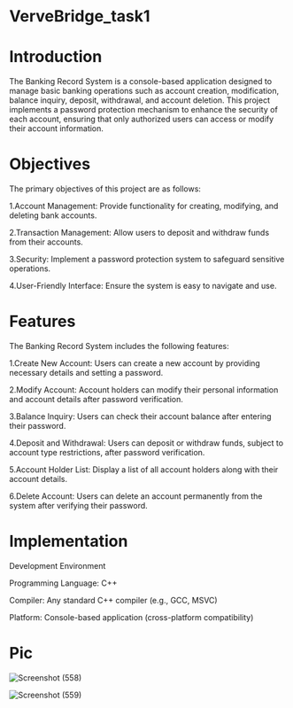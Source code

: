 # VerveBridge_task1
# Introduction

The Banking Record System is a console-based application designed to manage basic banking operations such as account creation, modification, balance inquiry, deposit, withdrawal, and account deletion. This project implements a password protection mechanism to enhance the security of each account, ensuring that only authorized users can access or modify their account information.
# Objectives

The primary objectives of this project are as follows:

 1.Account Management: Provide functionality for creating, modifying, and deleting bank accounts.
 
 2.Transaction Management: Allow users to deposit and withdraw funds from their accounts.
 
 3.Security: Implement a password protection system to safeguard sensitive operations.
 
 4.User-Friendly Interface: Ensure the system is easy to navigate and use.

# Features

The Banking Record System includes the following features:

1.Create New Account: Users can create a new account by providing necessary details and setting a password.

2.Modify Account: Account holders can modify their personal information and account details after password verification.

3.Balance Inquiry: Users can check their account balance after entering their password.

4.Deposit and Withdrawal: Users can deposit or withdraw funds, subject to account type restrictions, after password verification.

5.Account Holder List: Display a list of all account holders along with their account details.

6.Delete Account: Users can delete an account permanently from the system after verifying their password.

# Implementation
Development Environment

Programming Language: C++

Compiler: Any standard C++ compiler (e.g., GCC, MSVC)

Platform: Console-based application (cross-platform compatibility)

# Pic

![Screenshot (558)](https://github.com/user-attachments/assets/9baa25c7-b9da-40f2-95f6-cfeae417521b)


![Screenshot (559)](https://github.com/user-attachments/assets/d032b776-0964-45da-8abb-63479e4eb988)





  

